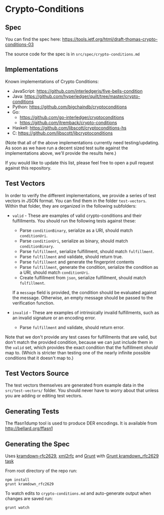 # Crypto-Conditions

## Spec

You can find the spec here: https://tools.ietf.org/html/draft-thomas-crypto-conditions-03

The source code for the spec is in `src/spec/crypto-conditions.md`

## Implementations

Known implementations of Crypto Conditions:

* JavaScript: https://github.com/interledgerjs/five-bells-condition
* Java: https://github.com/hyperledger/quilt/tree/master/crypto-conditions
* Python: https://github.com/bigchaindb/cryptoconditions
* Go:
  * https://github.com/go-interledger/cryptoconditions
  * https://github.com/jtremback/crypto-conditions
* Haskell: https://github.com/libscott/cryptoconditions-hs
* C: https://github.com/libscott/libcryptoconditions

(Note that all of the above implementations currently need testing/updating. As soon as we have run a decent sized test suite against the implementations above, we'll provide the results here.)

If you would like to update this list, please feel free to open a pull request against this repository.

## Test Vectors

In order to verify the different implementations, we provide a series of test vectors in JSON format. You can find them in the folder `test-vectors`. Within that folder, they are organized in the following subfolders:

* `valid` - These are examples of valid crypto-conditions and their fulfillments. You should run the following tests against these:

  * Parse `conditionBinary`, serialize as a URI, should match `conditionUri`.
  * Parse `conditionUri`, serialize as binary, should match `conditionBinary`.
  * Parse `fulfillment`, serialize fulfillment, should match `fulfillment`.
  * Parse `fulfillment` and validate, should return true.
  * Parse `fulfillment` and generate the fingerprint contents
  * Parse `fulfillment`, generate the condition, serialize the condition as a URI, should match `conditionUri`.
  * Create fulfillment from `json`, serialize fulfillment, should match `fulfillment`.

  If a `message` field is provided, the condition should be evaluated against the message. Otherwise, an empty message should be passed to the verification function.

* `invalid` - These are examples of intrinsically invalid fulfillments, such as an invalid signature or an encoding error.
  * Parse `fulfillment` and validate, should return error.

Note that we don't provide any test cases for fulfillments that are valid, but don't match the provided condition, because we can just include them in the `valid` set, which provides the exact condition that the fulfillment *should* map to. (Which is stricter than testing one of the nearly infinite possible conditions that it doesn't map to.)

## Test Vectors Source

The test vectors themselves are generated from example data in the `src/test-vectors/` folder. You should never have to worry about that unless you are adding or editing test vectors.

## Generating Tests

The ffasn1dump tool is used to produce DER encodings. It is available from http://bellard.org/ffasn1

## Generating the Spec

Uses [kramdown-rfc2629](https://github.com/cabo/kramdown-rfc2629/), [xml2rfc](http://xml2rfc.ietf.org/) and [Grunt](http://gruntjs.com/) with [Grunt kramdown_rfc2629 task](https://github.com/hildjj/grunt-kramdown-rfc2629/)


From root directory of the repo run:

    npm install
    grunt kramdown_rfc2629
   
To watch edits to `crypto-conditions.md` and auto-generate output when changes are saved run:

    grunt watch
    
